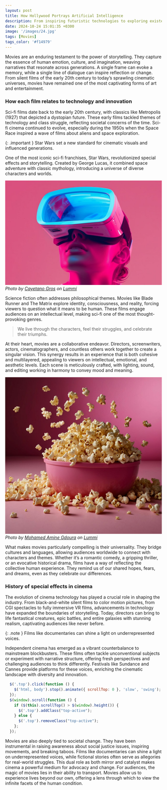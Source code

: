 ```yaml
---
layout: post
title: How Hollywood Portrays Artificial Intelligence
description: From inspiring futuristic technologies to exploring existential questions, sci-fi movies push creative boundaries and leave a lasting impact.
date: 2024-10-24 15:01:35 +0300
image: '/images/24.jpg'
tags: [Movies]
tags_color: '#f14979'
---
```


Movies are an enduring testament to the power of storytelling. They capture the essence of human emotion, culture, and imagination, weaving narratives that resonate across generations. A single frame can evoke a memory, while a single line of dialogue can inspire reflection or change. From silent films of the early 20th century to today’s sprawling cinematic universes, movies have remained one of the most captivating forms of art and entertainment.

### How each film relates to technology and innovation

Sci-fi films date back to the early 20th century, with classics like Metropolis (1927) that depicted a dystopian future. These early films tackled themes of technology and class struggle, reflecting societal concerns of the time. Sci-fi cinema continued to evolve, especially during the 1950s when the Space Race inspired a wave of films about aliens and space exploration.

{: .important }
Star Wars set a new standard for cinematic visuals and influenced generations.

One of the most iconic sci-fi franchises, Star Wars, revolutionized special effects and storytelling. Created by George Lucas, it combined space adventure with classic mythology, introducing a universe of diverse characters and worlds.

![Virtual Reality](/images/03-1.jpg)
*Photo by [Cayetano Gros](https://www.lummi.ai/creator/cayetanogros) on [Lummi](https://www.lummi.ai/)*

Science fiction often addresses philosophical themes. Movies like Blade Runner and The Matrix explore identity, consciousness, and reality, forcing viewers to question what it means to be human. These films engage audiences on an intellectual level, making sci-fi one of the most thought-provoking genres.

> We live through the characters, feel their struggles, and celebrate their triumphs.

At their heart, movies are a collaborative endeavor. Directors, screenwriters, actors, cinematographers, and countless others work together to create a singular vision. This synergy results in an experience that is both cohesive and multilayered, appealing to viewers on intellectual, emotional, and aesthetic levels. Each scene is meticulously crafted, with lighting, sound, and editing working in harmony to convey mood and meaning.

![Popcorn](/images/03-2.jpg)
*Photo by [Mohamed Amine Gdoura](https://www.lummi.ai/creator/aminegdoura) on [Lummi](https://www.lummi.ai/)*

What makes movies particularly compelling is their universality. They bridge cultures and languages, allowing audiences worldwide to connect with characters and themes. Whether it’s a romantic comedy, a gripping thriller, or an evocative historical drama, films have a way of reflecting the collective human experience. They remind us of our shared hopes, fears, and dreams, even as they celebrate our differences.

### History of special effects in cinema

The evolution of cinema technology has played a crucial role in shaping the industry. From black-and-white silent films to color motion pictures, from CGI spectacles to fully immersive VR films, advancements in technology have expanded the boundaries of storytelling. Today, directors can bring to life fantastical creatures, epic battles, and entire galaxies with stunning realism, captivating audiences like never before.

{: .note }
Films like documentaries can shine a light on underrepresented voices.

Independent cinema has emerged as a vibrant counterbalance to mainstream blockbusters. These films often tackle unconventional subjects or experiment with narrative structure, offering fresh perspectives and challenging audiences to think differently. Festivals like Sundance and Cannes provide platforms for these voices, enriching the cinematic landscape with diversity and innovation.

```js
  $('.top').click(function () {
    $('html, body').stop().animate({ scrollTop: 0 }, 'slow', 'swing');
  });
  $(window).scroll(function () {
    if ($(this).scrollTop() > $(window).height()) {
      $('.top').addClass("top-active");
    } else {
      $('.top').removeClass("top-active");
    };
  });
```

Movies are also deeply tied to societal change. They have been instrumental in raising awareness about social justice issues, inspiring movements, and breaking taboos. Films like documentaries can shine a light on underrepresented voices, while fictional stories often serve as allegories for real-world struggles. This dual role as both mirror and catalyst makes cinema a powerful medium for advocacy and change. For audiences, the magic of movies lies in their ability to transport. Movies allow us to experience lives beyond our own, offering a lens through which to view the infinite facets of the human condition.